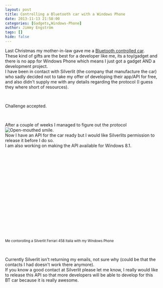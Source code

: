 ```yaml
---
layout: post
title: Controlling a Bluetooth car with a Windows Phone
date: 2013-11-13 21:58:00
categories: [Gadgets,Windows-Phone]
author: Jimmy Engström
tags: []
hide: false
---
```

<p>Last Christmas my mother-in-law gave me a <a href="http://silverlit.com/toy/interactive-bluetooth-rc-458-italia-for-android">Bluetooth controlled car</a>.<br>These kind of gifts are the best for a developer like me, its a toy/gadget and there is no app for Windows Phone which means I just got a gadget AND a development project.<br>I have been in contact with Silverlit (the company that manufacture the car) who sadly decided not to take my offer of developing their app/API for free, and also didn't supply me with any details regarding the protocol (I guess they where short of resources).</p> <p>&nbsp;</p> <p>Challenge accepted.</p> <p>&nbsp;</p> <p>After a couple of weeks I managed to figure out the protocol <img class="wlEmoticon wlEmoticon-openmouthedsmile" style="border-top-style: none; border-bottom-style: none; border-right-style: none; border-left-style: none" alt="Open-mouthed smile" src="/PostImages/wlEmoticon-openmouthedsmile_1.png">.<br>Now I have an API for the car ready but I would like Silverlits permission to release it before I do so.<br>I am also working on making the API available for Windows 8.1.</p> <p>&nbsp;</p> <div id="scid:5737277B-5D6D-4f48-ABFC-DD9C333F4C5D:a1cbeeb9-0301-4011-b9bd-4a1643902700" class="wlWriterEditableSmartContent" style="float: none; padding-bottom: 0px; padding-top: 0px; padding-left: 0px; margin: 0px; display: inline; padding-right: 0px"><div><object width="448" height="252"><param name="movie" value="http://www.youtube.com/v/HM6qS7_RcA8?hl=en&amp;hd=1"></param><embed src="http://www.youtube.com/v/HM6qS7_RcA8?hl=en&amp;hd=1" type="application/x-shockwave-flash" width="448" height="252"></embed></object></div><div style="width:448px;clear:both;font-size:.8em">Me contorolling a Silverlit Ferrari 458 Italia with my Windows Phone</div></div> <p>&nbsp;</p> <p>Currently Silverlit isn't returning my emails, not sure why (could be that the contacts I had doesn't work there anymore).<br>If you know a good contact at Silverlit please let me know, I really would like to release this API so that more developers will be able to develop for this BT car because it is really awesome.</p>
